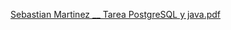 [Sebastian Martinez __ Tarea PostgreSQL y java.pdf](https://github.com/user-attachments/files/15924608/Sebastian.Martinez.__.Tarea.PostgreSQL.y.java.pdf)
